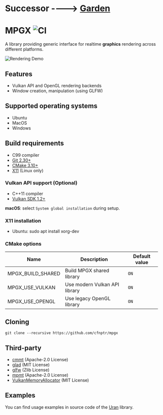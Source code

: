 # Successor ----> [Garden](https://github.com/cfnptr/garden)

# MPGX ![CI](https://github.com/cfnptr/mpgx/actions/workflows/cmake.yml/badge.svg)

A library providing generic interface for realtime **graphics** rendering across different platforms.

![Rendering Demo](https://user-images.githubusercontent.com/20398717/174491973-aa39074d-587f-4b2f-8ed1-e4231f47c102.jpeg)

## Features

* Vulkan API and OpenGL rendering backends
* Window creation, manipulation (using GLFW)

## Supported operating systems

* Ubuntu
* MacOS
* Windows

## Build requirements

* C99 compiler
* [Git 2.30+](https://git-scm.com/)
* [CMake 3.10+](https://cmake.org/)
* [X11](https://www.x.org/) (Linux only)

### Vulkan API support (Optional)

* C++11 compiler
* [Vulkan SDK 1.2+](https://vulkan.lunarg.com/)

**macOS**: select ```System global installation``` during setup.

### X11 installation

* Ubuntu: sudo apt install xorg-dev

### CMake options

| Name              | Description                   | Default value |
|-------------------|-------------------------------|---------------|
| MPGX_BUILD_SHARED | Build MPGX shared library     | `ON`          |
| MPGX_USE_VULKAN   | Use modern Vulkan API library | `ON`          |
| MPGX_USE_OPENGL   | Use legacy OpenGL library     | `ON`          |

## Cloning

```
git clone --recursive https://github.com/cfnptr/mpgx
```

## Third-party

* [cmmt](https://github.com/cfnptr/cmmt/) (Apache-2.0 License)
* [glad](https://glad.dav1d.de/) (MIT License)
* [glfw](https://www.glfw.org/) (Zlib License)
* [mpmt](https://github.com/cfnptr/mpmt/) (Apache-2.0 License)
* [VulkanMemoryAllocator](https://gpuopen.com/vulkan-memory-allocator/) (MIT License)

## Examples

You can find usage examples in source code of the [Uran](https://github.com/cfnptr/uran/) library.
